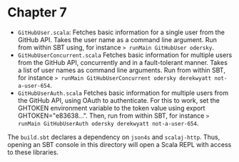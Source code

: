 
# Chapter 7

 * `GitHubUser.scala`: Fetches basic information for a single user from the GitHub API. Takes the user name as a command line argument. Run from within SBT using, for instance `> runMain GitHubUser odersky`.
 * `GitHubUserConcurrent.scala` Fetches basic information for multiple users from the GitHub API, concurrently and in a fault-tolerant manner. Takes a list of user names as command line arguments. Run from within SBT, for instance `> runMain GitHubUserConcurrent odersky derekwyatt not-a-user-654`.
 * `GitHubUserAuth.scala` Fetches basic information for multiple users from the GitHub API, using OAuth to authenticate. For this to work, set the GHTOKEN environment variable to the token value using export GHTOKEN="e83638...". Then, run from within SBT, for instance `> runMain GitHubUserAuth odersky derekwyatt not-a-user-654`.

The `build.sbt` declares a dependency on `json4s` and `scalaj-http`. Thus, opening an SBT console in this directory will open a Scala REPL with access to these libraries.
